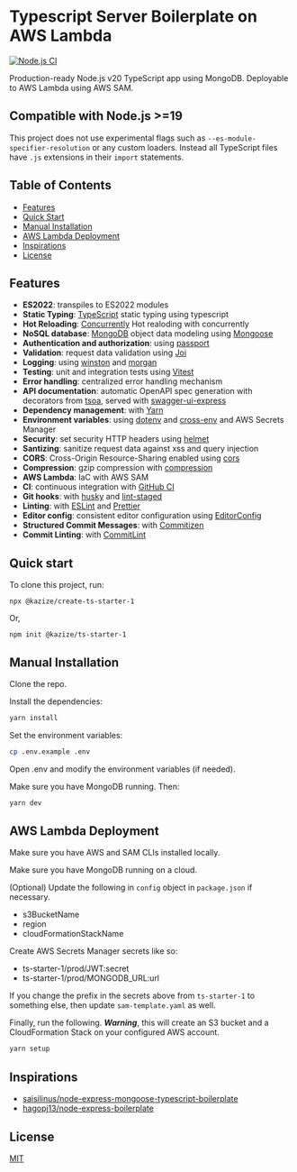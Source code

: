 # Typescript Server Boilerplate on AWS Lambda

[![Node.js CI](https://github.com/kazizehsan/ts-starter-1/actions/workflows/node.js.yml/badge.svg)](https://github.com/kazizehsan/ts-starter-1/actions/workflows/node.js.yml)

Production-ready Node.js v20 TypeScript app using MongoDB. Deployable to AWS Lambda using AWS SAM.


## Compatible with Node.js >=19
This project does not use experimental flags such as `--es-module-specifier-resolution` or any custom loaders. Instead all TypeScript files have `.js` extensions in their `import` statements. 

## Table of Contents

- [Features](#features)
- [Quick Start](#quick-start)
- [Manual Installation](#manual-installation)
- [AWS Lambda Deployment](#aws-lambda-deployment)
- [Inspirations](#inspirations)
- [License](#license)

## Features

- **ES2022**: transpiles to ES2022 modules
- **Static Typing**: [TypeScript](https://www.typescriptlang.org/) static typing using typescript
- **Hot Reloading**: [Concurrently](https://github.com/open-cli-tools/concurrently) Hot realoding with concurrently
- **NoSQL database**: [MongoDB](https://www.mongodb.com) object data modeling using [Mongoose](https://mongoosejs.com)
- **Authentication and authorization**: using [passport](http://www.passportjs.org)
- **Validation**: request data validation using [Joi](https://github.com/hapijs/joi)
- **Logging**: using [winston](https://github.com/winstonjs/winston) and [morgan](https://github.com/expressjs/morgan)
- **Testing**: unit and integration tests using [Vitest](https://vitest.dev/)
- **Error handling**: centralized error handling mechanism
- **API documentation**: automatic OpenAPI spec generation with decorators from [tsoa](https://tsoa-community.github.io/docs/), served with [swagger-ui-express](https://github.com/scottie1984/swagger-ui-express)
- **Dependency management**: with [Yarn](https://yarnpkg.com)
- **Environment variables**: using [dotenv](https://github.com/motdotla/dotenv) and [cross-env](https://github.com/kentcdodds/cross-env#readme) and AWS Secrets Manager
- **Security**: set security HTTP headers using [helmet](https://helmetjs.github.io)
- **Santizing**: sanitize request data against xss and query injection
- **CORS**: Cross-Origin Resource-Sharing enabled using [cors](https://github.com/expressjs/cors)
- **Compression**: gzip compression with [compression](https://github.com/expressjs/compression)
- **AWS Lambda**: IaC with AWS SAM
- **CI**: continuous integration with [GitHub CI](https://travis-ci.org)
- **Git hooks**: with [husky](https://github.com/typicode/husky) and [lint-staged](https://github.com/okonet/lint-staged)
- **Linting**: with [ESLint](https://eslint.org) and [Prettier](https://prettier.io)
- **Editor config**: consistent editor configuration using [EditorConfig](https://editorconfig.org)
- **Structured Commit Messages**: with [Commitizen](https://github.com/commitizen/cz-cli)
- **Commit Linting**: with [CommitLint](https://github.com/conventional-changelog/commitlint)

## Quick start

To clone this project, run:
```
npx @kazize/create-ts-starter-1
```
Or,
```
npm init @kazize/ts-starter-1
```

## Manual Installation

Clone the repo.

Install the dependencies:
```bash
yarn install
```

Set the environment variables:

```bash
cp .env.example .env
```
Open .env and modify the environment variables (if needed).

Make sure you have MongoDB running. Then:
```bash
yarn dev
```

## AWS Lambda Deployment

Make sure you have AWS and SAM CLIs installed locally. 

Make sure you have MongoDB running on a cloud.

(Optional) Update the following in `config` object in `package.json` if necessary.

* s3BucketName
* region
* cloudFormationStackName

Create AWS Secrets Manager secrets like so:

* ts-starter-1/prod/JWT:secret
* ts-starter-1/prod/MONGODB_URL:url

If you change the prefix in the secrets above from `ts-starter-1` to something else, then update `sam-template.yaml` as well.

Finally, run the following. **_Warning_**, this will create an S3 bucket and a CloudFormation Stack on your configured AWS account.
```bash
yarn setup
```


## Inspirations

- [saisilinus/node-express-mongoose-typescript-boilerplate](https://github.com/saisilinus/node-express-mongoose-typescript-boilerplate.git)
- [hagopj13/node-express-boilerplate](https://github.com/hagopj13/node-express-boilerplate.git)

## License

[MIT](LICENSE)
